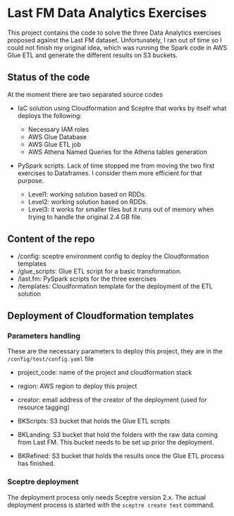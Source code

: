 # Last FM Data Analytics Exercises

This project contains the code to solve the three Data Analytics exercises proposed against the Last FM dataset.
Unfortunately, I ran out of time so I could not finish my original idea, which was running the Spark code in AWS Glue ETL and generate the different results on S3 buckets.

## Status of the code

At the moment there are two separated source codes

* IaC solution using Cloudformation and Sceptre that works by itself what deploys the following:
  * Necessary IAM roles
  * AWS Glue Database
  * AWS Glue ETL job
  * AWS Athena Named Queries for the Athena tables generation

* PySpark scripts. Lack of time stopped me from moving the two first exercises to Dataframes. I consider them more efficient for that purpose.
  * Level1: working solution based on RDDs.
  * Level2: working solution based on RDDs.
  * Level3: it works for smaller files but it runs out of memory when trying to handle the original 2.4 GB file.

## Content of the repo

* /config: sceptre environment config to deploy the Cloudformation templates
* /glue_scripts: Glue ETL script for a basic transformation.
* /last.fm: PySpark scripts for the three exercises
* /templates: Cloudformation template for the deployment of the ETL solution

## Deployment of Cloudformation templates

### Parameters handling

These are the necessary parameters to deploy this project, they are in the `/config/test/config.yaml` file

* project_code: name of the project and cloudformation stack
* region: AWS region to deploy this project
* creator: email address of the creator of the deployment (used for resource tagging)

* BKScripts: S3 bucket that holds the Glue ETL scripts
* BKLanding: S3 bucket that hold the folders with the raw data coming from Last FM. This bucket needs to be set up prior the deployment.
* BKRefined: S3 bucket that holds the results once the Glue ETL process has finished.

### Sceptre deployment

The deployment process only needs Sceptre version 2.x. The actual deployment process is started with the `sceptre create test` command.